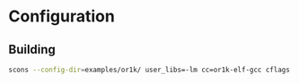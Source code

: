 # Configuration

## Building

```sh
scons --config-dir=examples/or1k/ user_libs=-lm cc=or1k-elf-gcc cflags "-c -Wall -O2 -ffunction-sections -mhard-mul -mhard-div -mhard-float -mdouble-float -mror" ldflags="-Wl,-gc-sections"
```
